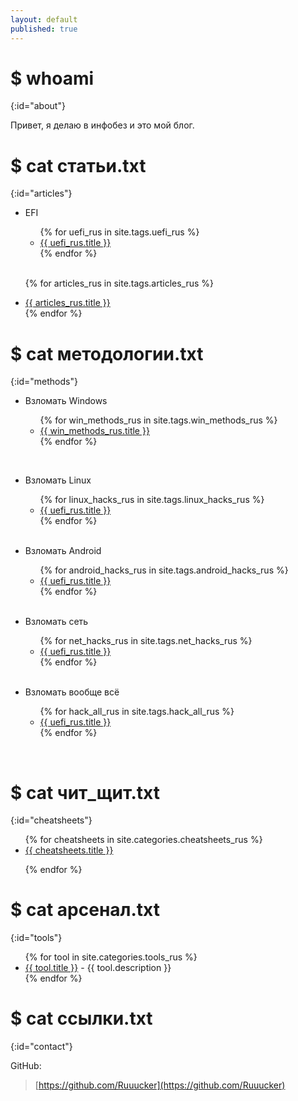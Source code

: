 ```yaml
---
layout: default
published: true
---
```

<title>Rucker :: Security Researcher</title>

# $ whoami
{:id="about"}

Привет, я делаю в инфобез и это мой блог. <br>

# $ cat статьи.txt
{:id="articles"}

<ul>
  <li>EFI</li>
<ul>
{% for uefi_rus in site.tags.uefi_rus %}
     
<li><a href="{{ uefi_rus.url }}" title="{{ uefi_rus.description }}">{{ uefi_rus.title }}</a></li>
{% endfor %}  
</ul>
<br>

{% for articles_rus in site.tags.articles_rus %}
<li><a href="{{ articles_rus.url }}" title="{{ articles_rus.description }}">{{ articles_rus.title }}</a></li>
{% endfor %} 
</ul>

# $ cat методологии.txt
{:id="methods"}

<ul>
  <li>Взломать Windows</li>
<ul>
{% for win_methods_rus in site.tags.win_methods_rus %}
     
<li><a href="{{ win_methods_rus.url }}" title="{{ win_methods_rus.description }}">{{ win_methods_rus.title }}</a></li>
{% endfor %}  
</ul>
</ul>
<br>

<ul>
  <li>Взломать Linux</li>
<ul>
{% for linux_hacks_rus in site.tags.linux_hacks_rus %}
     
<li><a href="{{ uefi_rus.url }}" title="{{ uefi_rus.description }}">{{ uefi_rus.title }}</a></li>
{% endfor %}  
</ul>
<br>
</ul>

<ul>
  <li>Взломать Android</li>
<ul>
{% for android_hacks_rus in site.tags.android_hacks_rus %}
     
<li><a href="{{ uefi_rus.url }}" title="{{ uefi_rus.description }}">{{ uefi_rus.title }}</a></li>
{% endfor %}  
</ul>
<br>
</ul>

<ul>
  <li>Взломать сеть</li>
<ul>
{% for net_hacks_rus in site.tags.net_hacks_rus %}
     
<li><a href="{{ uefi_rus.url }}" title="{{ uefi_rus.description }}">{{ uefi_rus.title }}</a></li>
{% endfor %}  
</ul>
<br>
</ul>

<ul>
  <li>Взломать вообще всё</li>
<ul>
{% for hack_all_rus in site.tags.hack_all_rus %}
     
<li><a href="{{ uefi_rus.url }}" title="{{ uefi_rus.description }}">{{ uefi_rus.title }}</a></li>
{% endfor %}  
</ul>
</ul>
<br>

# $ cat чит_щит.txt
{:id="cheatsheets"}

<ul>
{% for cheatsheets in site.categories.cheatsheets_rus %}
<li><a href="{{ cheatsheets.url }}" title="{{ cheatsheets.description }}">{{ cheatsheets.title }}</a></li>
 
{% endfor %}
</ul>

# $ cat арсенал.txt
{:id="tools"}

<ul>
{% for tool in site.categories.tools_rus %}
<li><a href="{{ tool.link }}">{{ tool.title }}</a> - {{ tool.description }}</li>
{% endfor %}
</ul>

# $ cat ссылки.txt
{:id="contact"}
<!--
Telegram:

> @ru_cker
-->
GitHub:

> [https://github.com/Ruuucker](https://github.com/Ruuucker)
